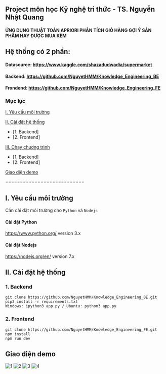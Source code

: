 ## Project môn học Kỹ nghệ tri thức - TS. Nguyễn Nhật Quang

#### ỨNG DỤNG THUẬT TOÁN APRIORI PHÂN TÍCH GIỎ HÀNG GỢI Ý SẢN PHẨM HAY ĐƯỢC MUA KÈM 


## Hệ thống có 2 phần:

#### Datasource: https://www.kaggle.com/shazadudwadia/supermarket
#### Backend: https://github.com/NguyetHMM/Knowledge_Engineering_BE
#### Frondend: https://github.com/NguyetHMM/Knowledge_Engineering_FE


### Mục lục

[I. Yêu cầu môi trường](#moitruong)

[II. Cài đặt hệ thống](#caidat)
- [1. Backend]
- [2. Frontend]
	
[III. Chạy chương trình](#chaychuongtrinh)
- [1. Backend]
- [2. Frontend]
	
[Giao diện demo](#giaodien)

===========================
## I. Yêu cầu môi trường

Cần cài đặt môi trường cho `Python` và `Nodejs`

#### Cài đặt Python

https://www.python.org/
version 3.x

#### Cài đặt Nodejs

https://nodejs.org/en/
version 7.x

## II. Cài đặt hệ thống

### 1. Backend

`git clone https://github.com/NguyetHMM/Knowledge_Engineering_BE.git`  
`pip3 install -r requirements.txt`  
`Windows: ipython3 app.py / Ubuntu: python3 app.py`

### 2. Frontend
`git clone https://github.com/NguyetHMM/Knowledge_Engineering_FE.git`  
`npm install`  
`npm run dev`

## Giao diện demo

![1](https://i.ibb.co/zZWF6XT/1.png)
![2](https://i.ibb.co/L11DDK1/2.png)
![3](https://i.ibb.co/m5YJZgp/3.png)
![4](https://i.ibb.co/PxgSBGB/4.png)








